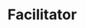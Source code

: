 ---
layout: role
title: Facilitator
time: Meeting Duration
description: The Facilitator conducts the meeting so that all of the agenda items are finished within the allotted time.
project_board: true
---